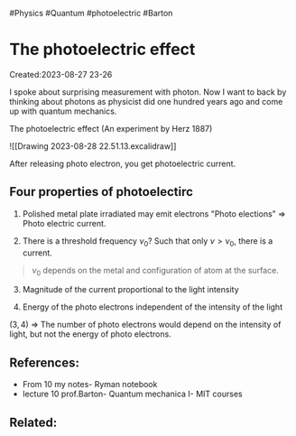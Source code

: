 #Physics #Quantum #photoelectric #Barton

# The photoelectric effect
Created:2023-08-27 23-26

I spoke about surprising measurement with photon. Now I want to back by thinking about photons as physicist did one hundred years ago and come up with quantum mechanics.

The photoelectric effect (An experiment by Herz 1887)

![[Drawing 2023-08-28 22.51.13.excalidraw]]

After releasing photo electron, you get photoelectric current.

## Four properties of photoelectirc

1. Polished metal plate irradiated may emit electrons
"Photo elections" $\Rightarrow$ Photo electric current.

2. There is a threshold frequency $\nu_0$? Such that only $\nu > \nu_0$, there is a current.

> $\nu_0$ depends on the metal and configuration of atom at the
surface.



3. Magnitude of the current proportional to the light intensity

4. Energy of the photo electrons independent of the intensity of the light



$(3,4)$ $\Rightarrow$ The number of photo electrons would depend on the intensity of light, but not the energy of photo electrons.


## References:
- From 10 my notes- Ryman notebook
- lecture 10 prof.Barton- Quantum mechanica I- MIT courses
## Related:



